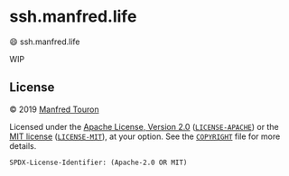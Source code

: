 # ssh.manfred.life

:smile: ssh.manfred.life

WIP

<!--

[![CircleCI](https://circleci.com/gh/moul/ssh.manfred.life.svg?style=shield)](https://circleci.com/gh/moul/ssh.manfred.life)
[![GoDoc](https://godoc.org/moul.io/ssh.manfred.life?status.svg)](https://godoc.org/moul.io/ssh.manfred.life)
[![License](https://img.shields.io/badge/license-Apache--2.0%20%2F%20MIT-%2397ca00.svg)](https://github.com/moul/ssh.manfred.life/blob/master/COPYRIGHT)
[![GitHub release](https://img.shields.io/github/release/moul/ssh.manfred.life.svg)](https://github.com/moul/ssh.manfred.life/releases)
[![Go Report Card](https://goreportcard.com/badge/moul.io/ssh.manfred.life)](https://goreportcard.com/report/moul.io/ssh.manfred.life)
[![CodeFactor](https://www.codefactor.io/repository/github/moul/ssh.manfred.life/badge)](https://www.codefactor.io/repository/github/moul/ssh.manfred.life)
[![codecov](https://codecov.io/gh/moul/ssh.manfred.life/branch/master/graph/badge.svg)](https://codecov.io/gh/moul/ssh.manfred.life)
[![Docker Metrics](https://images.microbadger.com/badges/image/moul/ssh.manfred.life.svg)](https://microbadger.com/images/moul/ssh.manfred.life)
[![GolangCI](https://golangci.com/badges/github.com/moul/ssh.manfred.life.svg)](https://golangci.com/r/github.com/moul/ssh.manfred.life)
[![npm](https://img.shields.io/npm/v/@moul.io/ssh.manfred.life)](https://www.npmjs.com/package/@moul.io/ssh.manfred.life)
[![Sourcegraph](https://sourcegraph.com/github.com/moul/ssh.manfred.life/-/badge.svg)](https://sourcegraph.com/github.com/moul/ssh.manfred.life?badge)
[![Made by Manfred Touron](https://img.shields.io/badge/made%20by-Manfred%20Touron-blue.svg?style=flat)](https://manfred.life/)


## Usage

```console
$ ssh.manfred.life -h
...
```

## Install

### Using go

```console
$ go get -u moul.io/ssh.manfred.life
```

### Using brew

```console
$ brew install moul/moul/ssh.manfred.life
```

### Download releases

https://github.com/moul/ssh.manfred.life/releases

-->

## License

© 2019 [Manfred Touron](https://manfred.life)

Licensed under the [Apache License, Version 2.0](https://www.apache.org/licenses/LICENSE-2.0) ([`LICENSE-APACHE`](LICENSE-APACHE)) or the [MIT license](https://opensource.org/licenses/MIT) ([`LICENSE-MIT`](LICENSE-MIT)), at your option. See the [`COPYRIGHT`](COPYRIGHT) file for more details.

`SPDX-License-Identifier: (Apache-2.0 OR MIT)`

